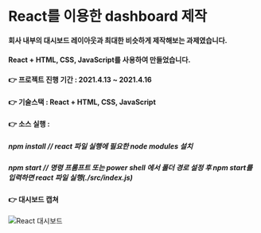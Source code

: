 # React를 이용한 dashboard 제작
#### 회사 내부의 대시보드 레이아웃과 최대한 비슷하게 제작해보는 과제였습니다.
#### React + HTML, CSS, JavaScript를 사용하여 만들었습니다.
#### 👉 프로젝트 진행 기간 : 2021.4.13 ~ 2021.4.16
#### 👉 기술스택 : React + HTML, CSS, JavaScript
#### 👉 소스 실행 :
##### npm install    // react 파일 실행에 필요한 node modules 설치
##### npm start     // 명령 프롬프트 또는 power shell 에서 폴더 경로 설정 후 npm start를 입력하면 react 파일 실행(./src/index.js)
#### 👉 대시보드 캡쳐
![React 대시보드](https://user-images.githubusercontent.com/60170616/122669523-c6a92300-d1f8-11eb-84c1-7f25eb36afe4.png)
